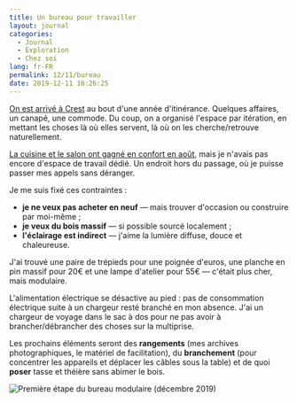 ```yaml
---
title: Un bureau pour travailler
layout: journal
categories:
  - Journal
  - Exploration
  - Chez soi
lang: fr-FR
permalink: 12/11/bureau
date: 2019-12-11 16:26:25
---
```


[On est arrivé à Crest](https://estcequecestdutravail.xyz/2019/03/arrivee-a-crest.html) au bout d'une année d'itinérance. Quelques affaires, un canapé, une commode. Du coup, on a organisé l'espace par itération, en mettant les choses là où elles servent, là où on les cherche/retrouve naturellement.

[La cuisine et le salon ont gagné en confort en août](/2019/08/09/organiser-visuellement/), mais je n'avais pas encore d'espace de travail dédié. Un endroit hors du passage, où je puisse passer mes appels sans déranger.

Je me suis fixé ces contraintes :

- **je ne veux pas acheter en neuf** — mais trouver d'occasion ou construire par moi-même ;
- **je veux du bois massif** — si possible sourcé localement ;
- **l'éclairage est indirect** — j'aime la lumière diffuse, douce et chaleureuse.

J'ai trouvé une paire de trépieds pour une poignée d'euros, une planche en pin massif pour 20€ et une lampe d'atelier pour 55€ — c'était plus cher, mais modulaire.

L'alimentation électrique se désactive au pied : pas de consommation électrique suite à un chargeur resté branché en mon absence. J'ai un chargeur de voyage dans le sac à dos pour ne pas avoir à brancher/débrancher des choses sur la multiprise.

Les prochains éléments seront des **rangements** (mes archives photographiques, le matériel de facilitation), du **branchement** (pour concentrer les appareils et déplacer les câbles sous la table) et de quoi **poser** tasse et théière sans abimer le bois.

![Première étape du bureau modulaire (décembre 2019)](/images/2019/12/bureau.jpg)
